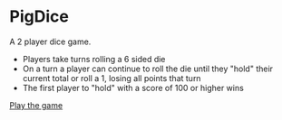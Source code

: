 # PigDice
A 2 player dice game.
- Players take turns rolling a 6 sided die
- On a turn a player can continue to roll the die until they "hold" their current total or roll a 1, losing all points that turn
- The first player to "hold" with a score of 100 or higher wins

[Play the game](https://johnnybee86.github.io/PigDice/)
